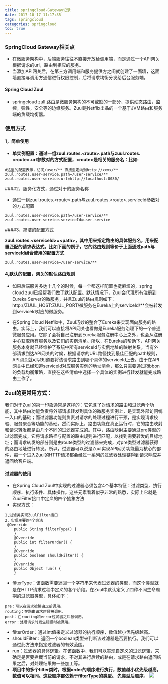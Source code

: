 ```yaml
---
title: springcloud-Gateway记录
date: 2017-10-17 11:17:35
tags: springcloud
categories: springcloud
toc: true
---
```

### SpringCloud Gateway相关点

- 在微服务架构中，后端服务往往不直接开放给调用端，而是通过一个API网关根据请求的url，路由到相应的服务。
- 当添加API网关后，在第三方调用端和服务提供方之间就创建了一面墙，这面墙直接与调用方通信进行权限控制，后将请求均衡分发给后台服务端。

#### Spring Cloud Zuul
- springcloud zull 路由是微服务架构的不可或缺的一部分，提供动态路由，监控，弹性，安全等的边缘服务。Zuul是Netflix出品的一个基于JVM路由和服务端的负载均衡器。

### 使用方式
#### 1，简单使用
- **单实例配置：通过一组zuul.routes.\<route>.path与zuul.routes.\<route>.url参数对的方式配置，\<route>是相关的服务名：比如:**

 ```
#这里的配置表示，访问/user/** 直接重定向到http://xxxx/**
zuul.routes.user-service.path=/user-service/**
zuul.routes.user-service.url=http://localhost:8080/
 ```
 
 <!-- more -->

####2，服务化方式，通过对于的服务名称
- 通过一组zuul.routes.\<route>.path与zuul.routes.\<route>.serviceId参数对的方式配置

```
zuul.routes.user-service.path=/user-service/**
zuul.routes.user-service.serviceId=user-service
```
####3，简洁的配置方式
 
**zuul.routes.\<serviceId>=\<path>，其中<serviceId>用来指定路由的具体服务名，<path>用来配置匹配的请求表达式。比如下面的例子，它的路由规则等价于上面通过path与serviceId组合使用的配置方式**

```
zuul.routes.user-service=/user-service/**

```

#### 4,默认的配置，网关的默认路由规则

- 如果后端服务多达十几个的时候，每一个都这样配置也挺麻烦的，spring cloud zuul已经帮我们做了默认配置。默认情况下，Zuul会代理所有注册到Eureka Server的微服务，并且Zuul的路由规则如下：http://ZUUL_HOST:ZUUL_PORT/微服务在Eureka上的serviceId/**会被转发到serviceId对应的微服务。

- 在Spring Cloud Netflix中，Zuul巧妙的整合了Eureka来实现面向服务的路由。实际上，我们可以直接将API网关也看做是Eureka服务治理下的一个普通微服务应用。它除了会将自己注册到Eureka服务注册中心上之外，也会从注册中心获取所有服务以及它们的实例清单。所以，在Eureka的帮助下，API网关服务本身就已经维护了系统中所有serviceId与实例地址的映射关系。当有外部请求到达API网关的时候，根据请求的URL路径找到最佳匹配的path规则，API网关就可以知道要将该请求路由到哪个具体的serviceId上去。由于在API网关中已经知道serviceId对应服务实例的地址清单，那么只需要通过Ribbon的负载均衡策略，直接在这些清单中选择一个具体的实例进行转发就能完成路由工作了。

### Zuul的更常用方式：
我们对于Zuul的第一印象通常是这样的：它包含了对请求的路由和过滤两个功能，其中路由功能负责将外部请求转发到具体的微服务实例上，是实现外部访问统一入口的基础；而过滤器功能则负责对请求的处理过程进行干预，是实现请求校验、服务聚合等功能的基础。然而实际上，路由功能在真正运行时，它的路由映射和请求转发都是由几个不同的过滤器完成的。其中，路由映射主要通过pre类型的过滤器完成，它将请求路径与配置的路由规则进行匹配，以找到需要转发的目标地址；而请求转发的部分则是由route类型的过滤器来完成，对pre类型过滤器获得的路由地址进行转发。所以，过滤器可以说是Zuul实现API网关功能最为核心的部件，每一个进入Zuul的HTTP请求都会经过一系列的过滤器处理链得到请求响应并返回给客户端。

#### 过滤器的使用
- 在Spring Cloud Zuul中实现的过滤器必须包含4个基本特征：过滤类型、执行顺序、执行条件、具体操作。这些元素看着似乎非常的熟悉，实际上它就是ZuulFilter接口中定义的四个抽象方法
- 实现方式：

```
1,过滤类实现ZuulFilter接口
2，实现主要的4个方法
 @Override
    public String filterType() {
    }
    @Override
    public int filterOrder() {
    }
    @Override
    public boolean shouldFilter() {
    }
    @Override
    public Object run() {
    }
```
- filterType：该函数需要返回一个字符串来代表过滤器的类型，而这个类型就是在HTTP请求过程中定义的各个阶段。在Zuul中默认定义了四种不同生命周期的过滤器类型，具体如下：

```
pre：可以在请求被路由之前调用。
routing：在路由请求时候被调用。
post：在routing和error过滤器之后被调用。
error：处理请求时发生错误时被调用。
```
- filterOrder：通过int值来定义过滤器的执行顺序，数值越小优先级越高。
- shouldFilter：返回一个boolean类型来判断该过滤器是否要执行。我们可以通过此方法来指定过滤器的有效范围。
- run：过滤器的具体逻辑。在该函数中，我们可以实现自定义的过滤逻辑，来确定是否要拦截当前的请求，不对其进行后续的路由，或是在请求路由返回结果之后，对处理结果做一些加工等。
- **项目中的多个filter类时，根据order的顺序进行执行，数值越小优先级越高。数值可以相同。这些顺序都依赖于filterType的类型。 先类型后顺序**。
![](https://camo.githubusercontent.com/4eb7754152028cdebd5c09d1c6f5acc7683f0094/687474703a2f2f6e6574666c69782e6769746875622e696f2f7a75756c2f696d616765732f7a75756c2d726571756573742d6c6966656379636c652e706e67)



